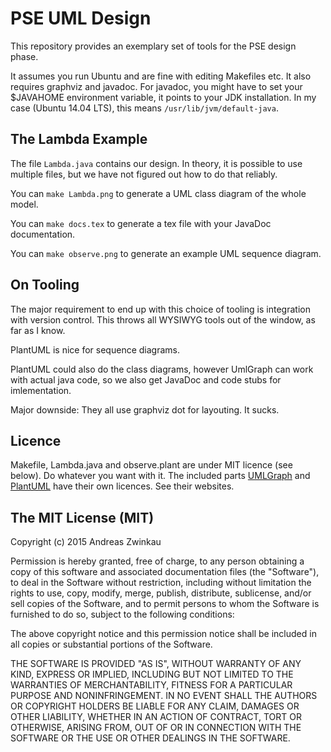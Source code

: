 # PSE UML Design

This repository provides an exemplary set of tools for the PSE design phase.

It assumes you run Ubuntu and are fine with editing Makefiles etc.
It also requires graphviz and javadoc.
For javadoc, you might have to set your $JAVAHOME environment variable,
it points to your JDK installation.
In my case (Ubuntu 14.04 LTS), this means `/usr/lib/jvm/default-java`.

## The Lambda Example

The file `Lambda.java` contains our design.
In theory, it is possible to use multiple files,
but we have not figured out how to do that reliably.

You can `make Lambda.png` to generate a UML class diagram of the whole model.

You can `make docs.tex` to generate a tex file with your JavaDoc documentation.

You can `make observe.png` to generate an example UML sequence diagram.

## On Tooling

The major requirement to end up with this choice of tooling
is integration with version control.
This throws all WYSIWYG tools out of the window, as far as I know.

PlantUML is nice for sequence diagrams.

PlantUML could also do the class diagrams,
however UmlGraph can work with actual java code,
so we also get JavaDoc and code stubs for imlementation.

Major downside: They all use graphviz dot for layouting. It sucks.

## Licence

Makefile, Lambda.java and observe.plant are under MIT licence (see below).
Do whatever you want with it.
The included parts [UMLGraph](http://www.umlgraph.org/)
and [PlantUML](http://plantuml.sourceforge.net/)
have their own licences.
See their websites.

## The MIT License (MIT)

Copyright (c) 2015 Andreas Zwinkau

Permission is hereby granted, free of charge, to any person obtaining a copy
of this software and associated documentation files (the "Software"), to deal
in the Software without restriction, including without limitation the rights
to use, copy, modify, merge, publish, distribute, sublicense, and/or sell
copies of the Software, and to permit persons to whom the Software is
furnished to do so, subject to the following conditions:

The above copyright notice and this permission notice shall be included in
all copies or substantial portions of the Software.

THE SOFTWARE IS PROVIDED "AS IS", WITHOUT WARRANTY OF ANY KIND, EXPRESS OR
IMPLIED, INCLUDING BUT NOT LIMITED TO THE WARRANTIES OF MERCHANTABILITY,
FITNESS FOR A PARTICULAR PURPOSE AND NONINFRINGEMENT. IN NO EVENT SHALL THE
AUTHORS OR COPYRIGHT HOLDERS BE LIABLE FOR ANY CLAIM, DAMAGES OR OTHER
LIABILITY, WHETHER IN AN ACTION OF CONTRACT, TORT OR OTHERWISE, ARISING FROM,
OUT OF OR IN CONNECTION WITH THE SOFTWARE OR THE USE OR OTHER DEALINGS IN
THE SOFTWARE.

